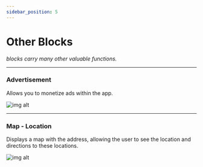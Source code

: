 ```yaml
---
sidebar_position: 5
---
```


# Other Blocks
*blocks carry many other valuable functions.*

---

### Advertisement​
Allows you to monetize ads within the app.

![img alt](/img/block/orthers/map.jpeg)

---

### Map - Location​

Displays a map with the address, allowing the user to see the location and directions to these locations.

![img alt](/img/block/orthers/map.jpg)
